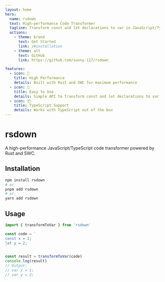 ```yaml
---
layout: home
hero:
  name: rsdown
  text: High-performance Code Transformer
  tagline: Transform const and let declarations to var in JavaScript/TypeScript
  actions:
    - theme: brand
      text: Get Started
      link: /#installation
    - theme: alt
      text: GitHub
      link: https://github.com/sunny-117/rsdown

features:
  - icon: 🚀
    title: High Performance
    details: Built with Rust and SWC for maximum performance
  - icon: 🔄
    title: Easy to Use
    details: Simple API to transform const and let declarations to var
  - icon: 📦
    title: TypeScript Support
    details: Works with TypeScript out of the box
---
```


# rsdown

A high-performance JavaScript/TypeScript code transformer powered by Rust and SWC.

## Installation

```bash
npm install rsdown
# or
pnpm add rsdown
# or
yarn add rsdown
```

## Usage

```js
import { transformToVar } from 'rsdown'

const code = `
const x = 1;
let y = 2;
`

const result = transformToVar(code)
console.log(result)
// Output:
// var x = 1;
// var y = 2;
```
